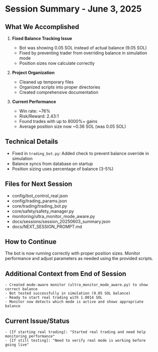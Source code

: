 # Session Summary - June 3, 2025

## What We Accomplished
1. **Fixed Balance Tracking Issue**
   - Bot was showing 0.05 SOL instead of actual balance (9.05 SOL)
   - Fixed by preventing trader from overriding balance in simulation mode
   - Position sizes now calculate correctly

2. **Project Organization**
   - Cleaned up temporary files
   - Organized scripts into proper directories
   - Created comprehensive documentation




3. **Current Performance**
   - Win rate: ~76%
   - Risk/Reward: 2.43:1
   - Found trades with up to 8000%+ gains
   - Average position size now ~0.36 SOL (was 0.05 SOL)

## Technical Details
- Fixed in `trading_bot.py`: Added check to prevent balance override in simulation
- Balance syncs from database on startup
- Position sizing uses percentage of balance (3-5%)

## Files for Next Session
- config/bot_control_real.json
- config/trading_params.json
- core/trading/trading_bot.py
- core/safety/safety_manager.py
- monitoring/ultra_monitor_mode_aware.py
- docs/sessions/session_20250603_summary.json
- docs/NEXT_SESSION_PROMPT.md

## How to Continue
The bot is now running correctly with proper position sizes. Monitor performance
and adjust parameters as needed using the provided scripts.


## Additional Context from End of Session
    - Created mode-aware monitor (ultra_monitor_mode_aware.py) to show correct balance
    - Bot tested successfully in simulation (9.05 SOL balance)
    - Ready to start real trading with 1.0014 SOL
    - Monitor now detects which mode is active and shows appropriate balance
	
## Current Issue/Status
    - [If starting real trading]: "Started real trading and need help monitoring performance"
    - [If still testing]: "Need to verify real mode is working before going live"